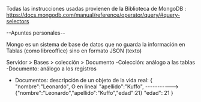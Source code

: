 Todas las instrucciones usadas provienen de la Biblioteca de MongoDB :  https://docs.mongodb.com/manual/reference/operator/query/#query-selectors

--Apuntes personales--

Mongo es un sistema de base de datos que no guarda la información en Tablas (como libreoffice) sino en formato JSON (texto)

Servidor > Bases > colección > Documento            -Colección: análogo a las tablas    -Documento: análogo a los registros

- Documentos: descripción de un objeto de la vida real:
 {
 "nombre":"Leonardo",            O en lineal
 "apellido":"Kuffo",             -----------> {"nombre":"Leonardo","apellido":"Kuffo","edad":21}
 "edad": 21
 }
